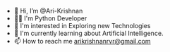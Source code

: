 - 👋 Hi, I’m @Ari-Krishnan
- 👨‍💻 I'm Python Developer
- 👀 I'm interested in Exploring new Technologies
- 🌱 I'm currently learning about Artificial Intelligence.
- 📫 How to reach me arikrishnanrvr@gmail.com


